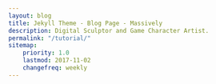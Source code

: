 ```yaml
---
layout: blog
title: Jekyll Theme - Blog Page - Massively
description: Digital Sculptor and Game Character Artist.
permalink: "/tutorial/"
sitemap:
    priority: 1.0
    lastmod: 2017-11-02
    changefreq: weekly
---
```

